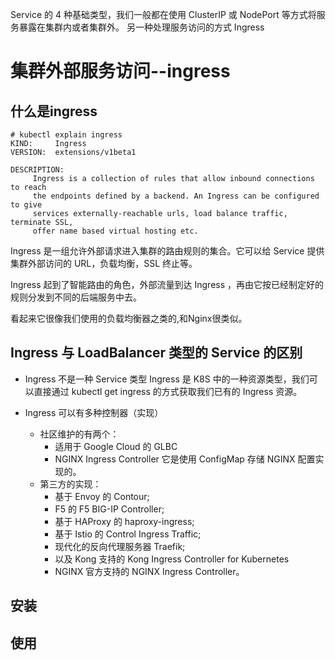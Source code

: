  Service 的 4 种基础类型，我们一般都在使用 ClusterIP 或 NodePort 等方式将服务暴露在集群内或者集群外。
另一种处理服务访问的方式 Ingress

# 集群外部服务访问--ingress
## 什么是ingress
```
# kubectl explain ingress
KIND:     Ingress
VERSION:  extensions/v1beta1

DESCRIPTION:
     Ingress is a collection of rules that allow inbound connections to reach
     the endpoints defined by a backend. An Ingress can be configured to give
     services externally-reachable urls, load balance traffic, terminate SSL,
     offer name based virtual hosting etc.
```

Ingress 是一组允许外部请求进入集群的路由规则的集合。它可以给 Service 提供集群外部访问的 URL，负载均衡，SSL 终止等。

Ingress 起到了智能路由的角色，外部流量到达 Ingress ，再由它按已经制定好的规则分发到不同的后端服务中去。

看起来它很像我们使用的负载均衡器之类的,和Nginx很类似。

## Ingress 与 LoadBalancer 类型的 Service 的区别

- Ingress 不是一种 Service 类型
Ingress 是 K8S 中的一种资源类型，我们可以直接通过 kubectl get ingress 的方式获取我们已有的 Ingress 资源。

- Ingress 可以有多种控制器（实现）
  - 社区维护的有两个：
    - 适用于 Google Cloud 的 GLBC
    - NGINX Ingress Controller 它是使用 ConfigMap 存储 NGINX 配置实现的。
  - 第三方的实现：
    - 基于 Envoy 的 Contour;
    - F5 的 F5 BIG-IP Controller;
    - 基于 HAProxy 的 haproxy-ingress;
    - 基于 Istio 的 Control Ingress Traffic;
    - 现代化的反向代理服务器 Traefik;
    - 以及 Kong 支持的 Kong Ingress Controller for Kubernetes
    - NGINX 官方支持的 NGINX Ingress Controller。

## 安装

## 使用
